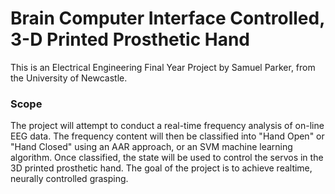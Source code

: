 # Brain Computer Interface Controlled, 3-D Printed Prosthetic Hand

This is an Electrical Engineering Final Year Project by Samuel Parker, from the University of Newcastle.


### Scope
The project will attempt to conduct a real-time frequency analysis of on-line EEG data. The frequency content will then be classified into "Hand Open" or "Hand Closed" using an AAR approach, or an SVM machine learning algorithm. Once classified, the state will be used to control the servos in the 3D printed prosthetic hand. The goal of the project is to achieve realtime, neurally controlled grasping.

```


